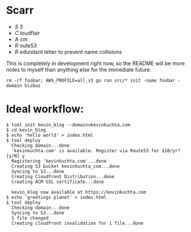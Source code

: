 # Scarr

- *S* 3
- *C* loudflair
- *A* cm
- *R* oute53
- *R* edundant letter to prevent name collisions

This is completely in development right now, so the README will be more notes to myself than anything else for the immediate future.

    rm -rf foobar; AWS_PROFILE=all_s3 go run src/* init -name foobar -domain bizbaz


#  Ideal workflow:

    $ tool init kevin_blog --domain=kevinkuchta.com
    $ cd kevin_blog
    $ echo 'hello world' > index.html
    $ tool deploy
      Checking domain...done
      'kevinkuchta.com' is available. Register via Route53 for $10/yr? [y/N] y
      Registering 'kevinkuchta.com'...done
      Creating S3 bucket kevinkuchta_com...done
      Syncing to S3...done
      Creating Cloudfront Distribution...done
      Creating ACM SSL certificate...done
      
      kevin_blog now available at https://kevinkuchta.com
    $ echo 'greetings planet' > index.html
    $ tool deploy
      Checking domain...done
      Syncing to S3...done
      1 file changed
      Creating cloudfront invalidation for 1 file...done
